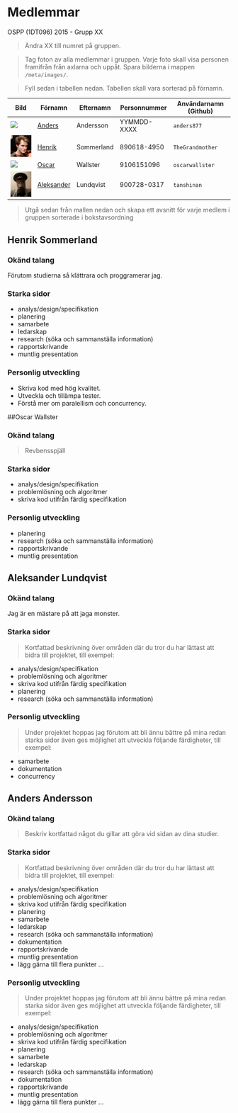 # Medlemmar

OSPP (1DT096) 2015 - Grupp XX

> Ändra XX till numret på gruppen.

> Tag foton av alla medlemmar i gruppen. Varje foto skall visa
> personen framifrån från axlarna och uppåt. Spara bilderna i mappen
> `/meta/images/`.

> Fyll sedan i tabellen nedan. Tabellen skall vara sorterad på förnamn.

Bild                                       | Förnamn               | Efternamn | Personnummer | Användarnamn (Github)
-------------------------------------------|-----------------------|-----------|--------------|----------------------
<img src="images/user.png" width="100px">  | [Anders](#anders877)  | Andersson | YYMMDD-XXXX  | `anders877`
<img src="images/henke.png" width="100px">  | [Henrik](#TheGrandmother)  | Sommerland | 890618-4950  | `TheGrandmother`
<img src="images/user.png" width="100px">  | [Oscar](#oscarwallster)  | Wallster | 9106151096  | `oscarwallster`
<img src="images/aleksander.png" width="100px">  | [Aleksander](#tanshinan)  | Lundqvist | 900728-0317  | `tanshinan`
> Utgå sedan från mallen nedan och skapa ett avsnitt för varje medlem
i gruppen sorterade i bokstavsordning  <a name="anders877"></a>


## Henrik Sommerland

### Okänd talang

Förutom studierna så klättrara och proggramerar jag.

### Starka sidor

- analys/design/specifikation
- planering
- samarbete
- ledarskap
- research (söka och sammanställa information)
- rapportskrivande
- muntlig presentation

### Personlig utveckling

- Skriva kod med hög kvalitet.
- Utveckla och tillämpa tester.
- Förstå mer om paralellism och concurrency. 

##Oscar Wallster

### Okänd talang

> Revbensspjäll 

### Starka sidor

- analys/design/specifikation
- problemlösning och algoritmer
- skriva kod utifrån färdig specifikation

### Personlig utveckling

- planering
- research (söka och sammanställa information)
- rapportskrivande
- muntlig presentation

## Aleksander Lundqvist


### Okänd talang

Jag är en mästare på att jaga monster.

### Starka sidor

> Kortfattad beskrivning över områden där du tror du har lättast att
> bidra till projektet, till exempel:

- analys/design/specifikation
- problemlösning och algoritmer
- skriva kod utifrån färdig specifikation
- planering
- research (söka och sammanställa information)

### Personlig utveckling

> Under projektet hoppas jag förutom att bli ännu bättre på mina redan
> starka sidor även ges möjlighet att utveckla följande färdigheter,
> till exempel:

- samarbete
- dokumentation
- concurrency

## Anders Andersson


### Okänd talang

> Beskriv kortfattad något du gillar att göra vid sidan av dina
> studier.

### Starka sidor

> Kortfattad beskrivning över områden där du tror du har lättast att
> bidra till projektet, till exempel:

- analys/design/specifikation
- problemlösning och algoritmer
- skriva kod utifrån färdig specifikation
- planering
- samarbete
- ledarskap
- research (söka och sammanställa information)
- dokumentation
- rapportskrivande
- muntlig presentation
- lägg gärna till flera punkter ...

### Personlig utveckling

> Under projektet hoppas jag förutom att bli ännu bättre på mina redan
> starka sidor även ges möjlighet att utveckla följande färdigheter,
> till exempel:

- analys/design/specifikation
- problemlösning och algoritmer
- skriva kod utifrån färdig specifikation
- planering
- samarbete
- ledarskap
- research (söka och sammanställa information)
- dokumentation
- rapportskrivande
- muntlig presentation
- lägg gärna till flera punkter ...
